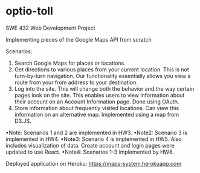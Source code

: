 # optio-toll
SWE 432 Web Development Project

Implementing pieces of the Google Maps API from scratch

Scenarios:

1. Search Google Maps for places or locations.
2. Get directions to various places from your current location. This is not turn-by-turn navigation. Our functionality essentially allows you view a route from your from address to your destination.
3. Log into the site. This will change both the behavior and the way certain pages look on the site. This enables users to view information about their account on an Account Information page. Done using OAuth.
4. Store information about frequently visited locations. Can view this information on an alternative map. Implemented using a map from D3.JS.

•Note: Scenarios 1 and 2 are implemented in HW3.
•Note2: Scenario 3 is implemented in HW4.
•Note3: Scenario 4 is implemented in HW5. Also includes visualization of data. Create account and login pages were updated to use React.
•Note4: Scenarios 1-3 implemented by HW8. 

Deployed application on Heroku: https://maps-system.herokuapp.com


